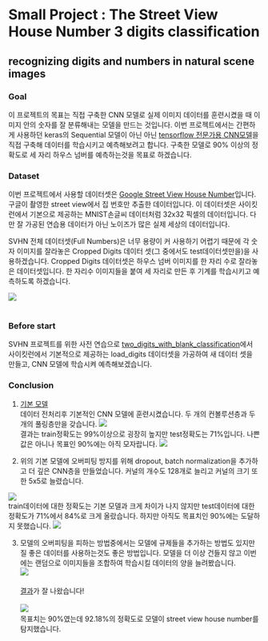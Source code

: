 # Small Project : The Street View House Number 3 digits classification<br>
## recognizing digits and numbers in natural scene images

### Goal
이 프로젝트의 목표는 직접 구축한 CNN 모델로 실제 이미지 데이터를 훈련시켰을 때 이미지 안의 숫자를 잘 분류해내는 모델을 만드는 것입니다. 이번 프로젝트에서는 간편하게 사용하던 keras의 Sequential 모델이 아닌 아닌  <a href="https://www.tensorflow.org/tutorials/quickstart/advanced?hl=ko">tensorflow 전문가용 CNN모델</a>을 직접 구축해 데이터를 학습시키고 예측해보려고 합니다. 구축한 모델로 90% 이상의 정확도로 세 자리 하우스 넘버를 예측하는것을 목표로 하겠습니다.<br>

### Dataset
이번 프로젝트에서 사용할 데이터셋은 <a href="http://ufldl.stanford.edu/housenumbers/">Google Street View House Number</a>입니다. 구글이 촬영한 street view에서 집 번호만 추출한 데이터입니다. 이 데이터셋은 사이킷런에서 기본으로 제공하는 MNIST손글씨 데이터처럼 32x32 픽셀의 데이터입니다. 다만 잘 가공된 연습용 데이터가 아닌 노이즈가 많은 실제 세상의 데이터입니다.<br>

SVHN 전체 데이터셋(Full Numbers)은 너무 용량이 커 사용하기 어렵기 때문에 각 숫자 이미지를 잘라놓은 Cropped Digits 데이터 셋(그 중에서도 test데이터셋만을)을 사용하겠습니다. Cropped Digits 데이터셋은 하우스 넘버 이미지를 한 자리 수로 잘라놓은 데이터셋입니다. 한 자리수 이미지들을 붙여 세 자리로 만든 후 기계를 학습시키고 예측하도록 하겠습니다.<br>

<img src="http://ufldl.stanford.edu/housenumbers/32x32eg.png" style="margin-left: auto; margin-right: auto; display: block;"/><br>

### Before start
SVHN 프로젝트를 위한 사전 연습으로 <a href="https://github.com/Jin-jin-jara/Small-Project1--SVHN_3_digits_classification/blob/master/small_project1_two_digits_with_blank.ipynb">two_digits_with_blank_classification</a>에서 사이킷런에서 기본적으로 제공하는 load_digits 데이터셋을 가공하여 새 데이터 셋을 만들고, CNN 모델에 학습시켜 예측해보겠습니다.<br>

### Conclusion

1. <a href="https://github.com/Jin-jin-jara/Small-Project1--SVHN_3_digits_classification/blob/master/models/SVHN(basic_model).ipynb">기본 모델</a><br>
데이터 전처리후 기본적인 CNN 모델에 훈련시켰습니다. 두 개의 컨볼루션층과 두개의 풀링층만을 갖습니다. 
<img src="https://img1.daumcdn.net/thumb/R1280x0/?scode=mtistory2&fname=https%3A%2F%2Fk.kakaocdn.net%2Fdn%2Fb1sIhQ%2FbtqBOrheE5I%2FXnn3TwkA1sD7Ce5PgUc150%2Fimg.png"><br>
결과는 train정확도는 99%이상으로 굉장히 높지만 test정확도는 71%입니다. 나쁜 값은 아니나 목표인 90%에는 아직 모자랍니다.
<img src="https://img1.daumcdn.net/thumb/R1280x0/?scode=mtistory2&fname=https%3A%2F%2Fk.kakaocdn.net%2Fdn%2FbZaFrI%2FbtqBNlaHLsu%2FM98UcPHqPqWRgfsXN9Fm0k%2Fimg.png"><br>

2. 위의 기본 모델에 오버피팅 방지를 위해 dropout, batch normalization을 추가하고 더 깊은 CNN층을 만들었습니다. 커널의 개수도 128개로 늘리고 커널의 크기 또한 5x5로 늘렸습니다. 
<img src="https://img1.daumcdn.net/thumb/R1280x0/?scode=mtistory2&fname=https%3A%2F%2Fk.kakaocdn.net%2Fdn%2Fcm2ahD%2FbtqBQ04aQN9%2FlyBSTps336lMIR3G8QmUvk%2Fimg.png" style="margin-left: auto; margin-right: auto; display: block;">
train데이터에 대한 정확도는 기본 모델과 크게 차이가 나지 않지만 test데이터에 대한 정확도가 71%에서 84%로 크게 올랐습니다. 하지만 아직도 목표치인 90%에는 도달하지 못했습니다.
<img src="https://img1.daumcdn.net/thumb/R1280x0/?scode=mtistory2&fname=https%3A%2F%2Fk.kakaocdn.net%2Fdn%2FR5Evm%2FbtqBO64GAyy%2FkFWJmKYRRZw7pkgXKYzpfK%2Fimg.png"><br>

3. 모델의 오버피팅을 피하는 방법중에서는 모델에 규제들을 추가하는 방법도 있지만 질 좋은 데이터를 사용하는것도 좋은 방법입니다. 모델을 더 이상 건들지 않고 이번에는 랜덤으로 이미지들을 조합하여 학습시킬 데이터의 양을 늘려봤습니다.<br>
<img src="https://img1.daumcdn.net/thumb/R1280x0/?scode=mtistory2&fname=https%3A%2F%2Fk.kakaocdn.net%2Fdn%2Fbfr9wt%2FbtqBSOa62GR%2FTK3IAQN2Y7yrXPGmK2cWH1%2Fimg.png"><br><br>
<a href="https://github.com/Jin-jin-jara/Small-Project1--SVHN_3_digits_classification/blob/master/small_project_SVHN_3_digits_classification.ipynb">결과</a>가 잘 나왔습니다!<br><br>
<img src="https://img1.daumcdn.net/thumb/R1280x0/?scode=mtistory2&fname=https%3A%2F%2Fk.kakaocdn.net%2Fdn%2F23hWM%2FbtqBO8BnK0I%2Fg7pyzF0UqOJM5mkroc9jvK%2Fimg.png"><br>
목표치는 90%였는데 92.18%의 정확도로 모델이 street view house number를 탐지했습니다.



